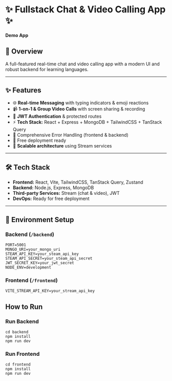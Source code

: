 # ✨ Fullstack Chat & Video Calling App ✨  
**Demo App**

## 🚀 Overview

A full-featured real-time chat and video calling app with a modern UI and robust backend for learning languages. 

---

## ✨ Features
- 🌐 **Real-time Messaging** with typing indicators & emoji reactions  
- 📹 **1-on-1 & Group Video Calls** with screen sharing & recording  
- 🔐 **JWT Authentication** & protected routes   
- ⚡ **Tech Stack:** React + Express + MongoDB + TailwindCSS + TanStack Query   
- 🚨 Comprehensive Error Handling (frontend & backend)  
- 🚀 Free deployment ready  
- 🎯 **Scalable architecture** using Stream services   

---

## 🛠️ Tech Stack

- **Frontend:** React, Vite, TailwindCSS, TanStack Query, Zustand  
- **Backend:** Node.js, Express, MongoDB  
- **Third-party Services:** Stream (chat & video), JWT  
- **DevOps:** Ready for free deployment

---

## 🧪 Environment Setup

### Backend (`/backend`)
```
PORT=5001
MONGO_URI=your_mongo_uri
STEAM_API_KEY=your_steam_api_key
STEAM_API_SECRET=your_steam_api_secret
JWT_SECRET_KEY=your_jwt_secret
NODE_ENV=development
```

### Frontend (`/frontend`)
```
VITE_STREAM_API_KEY=your_stream_api_key
```

## How to Run 
### Run Backend
```
cd backend
npm install
npm run dev
```

### Run Frontend
```
cd frontend
npm install
npm run dev
```





